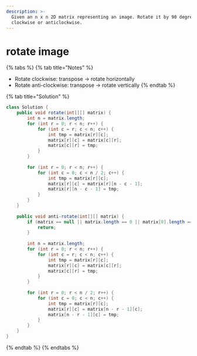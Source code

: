 ```yaml
---
description: >-
  Given an n x n 2D matrix representing an image. Rotate it by 90 degrees
  clockwise or anticlockwise.
---
```


# rotate image

{% tabs %}
{% tab title="Notes" %}
* Rotate clockwise: transpose -&gt; rotate horizontally 
* Rotate anti-clockwise: transpose -&gt; rotate vertically 
{% endtab %}

{% tab title="Solution" %}
```java
class Solution {  
    public void rotate(int[][] matrix) {
        int n = matrix.length;
        for (int r = 0; r < n; r++) {
            for (int c = r; c < n; c++) {
                int tmp = matrix[r][c];
                matrix[r][c] = matrix[c][r];
                matrix[c][r] = tmp;
            }
        }
        
        for (int r = 0; r < n; r++) {
            for (int c = 0; c < n / 2; c++) {
                int tmp = matrix[r][c];
                matrix[r][c] = matrix[r][n - c - 1];
                matrix[r][n - c - 1] = tmp;
            }
        }
    }
    
    public void anti-rotate(int[][] matrix) {
        if (matrix == null || matrix.length == 0 || matrix[0].length == 0) {
            return;
        }
        
        int n = matrix.length;
        for (int r = 0; r < n; r++) {
            for (int c = r; c < n; c++) {
                int tmp = matrix[r][c];
                matrix[r][c] = matrix[c][r];
                matrix[c][r] = tmp;
            }
        }
        
        for (int r = 0; r < n / 2; r++) {
            for (int c = 0; c < n; c++) {
                int tmp = matrix[r][c];
                matrix[r][c] = matrix[n - r - 1][c];
                matrix[n - r - 1][c] = tmp;
            }
        }
    }
}
```
{% endtab %}
{% endtabs %}

